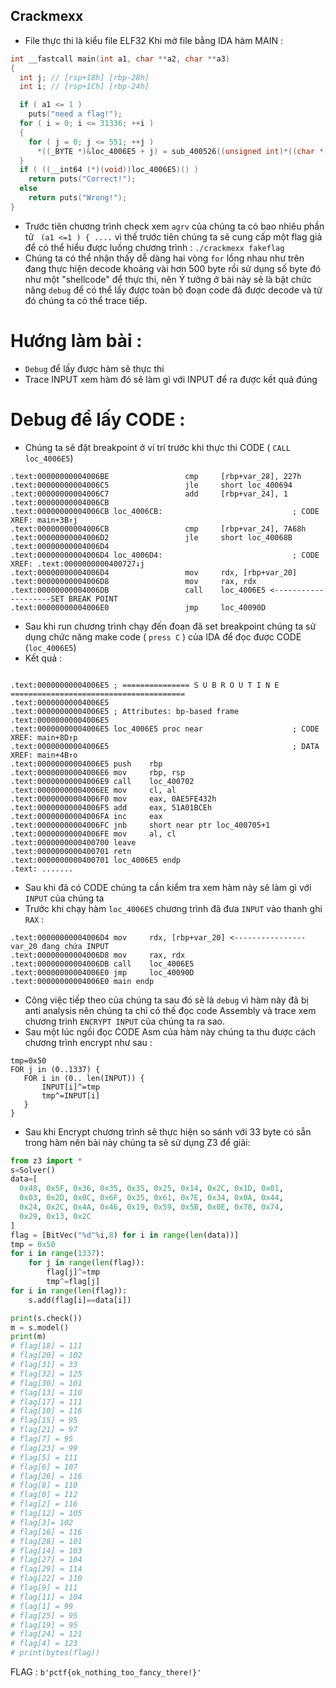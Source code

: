 ## Crackmexx
- File thực thi là kiểu file ELF32 
Khi mở file bằng IDA hàm MAIN :
```C
int __fastcall main(int a1, char **a2, char **a3)
{
  int j; // [rsp+18h] [rbp-28h]
  int i; // [rsp+1Ch] [rbp-24h]

  if ( a1 <= 1 )
    puts("need a flag!");
  for ( i = 0; i <= 31336; ++i )
  {
    for ( j = 0; j <= 551; ++j )
      *((_BYTE *)&loc_4006E5 + j) = sub_400526((unsigned int)*((char *)&loc_4006E5 + j));
  }
  if ( ((__int64 (*)(void))loc_4006E5)() )
    return puts("Correct!");
  else
    return puts("Wrong!");
}

```
- Trước tiên chương trình check xem `agrv` của chúng ta có bao nhiêu phần tử  `` (a1 <=1 ) { ....`` vì thế trước tiên chúng ta sẽ cung cấp một flag giả để có thể hiểu được luồng chương trình : `./crackmexx fakeflag`
- Chúng ta có thể nhận thấy dễ dàng hai vòng `for` lồng nhau như trên đang thực hiện decode khoảng vài hơn 500 byte rồi sử dụng số byte đó như một "shellcode" để thực thi, nên Ý tưởng ở bài này sẽ là bật chức năng `debug` để có thể lấy được toàn bộ đoạn code đã được decode và từ đó chúng ta có thể trace tiếp.
# Hướng làm bài : 
  - `Debug` để lấy được hàm sẽ thực thi
  - Trace INPUT xem hàm đó sẽ làm gì với INPUT để ra được kết quả đúng
# Debug để lấy CODE :
  - Chúng ta sẽ đặt breakpoint ở ví trí trước khi thực thi CODE ( `CALL loc_4006E5`)
  ```assembly
.text:00000000004006BE                 cmp     [rbp+var_28], 227h
.text:00000000004006C5                 jle     short loc_400694
.text:00000000004006C7                 add     [rbp+var_24], 1
.text:00000000004006CB
.text:00000000004006CB loc_4006CB:                             ; CODE XREF: main+3B↑j
.text:00000000004006CB                 cmp     [rbp+var_24], 7A68h
.text:00000000004006D2                 jle     short loc_40068B
.text:00000000004006D4
.text:00000000004006D4 loc_4006D4:                             ; CODE XREF: .text:0000000000400727↓j
.text:00000000004006D4                 mov     rdx, [rbp+var_20]
.text:00000000004006D8                 mov     rax, rdx
.text:00000000004006DB                 call    loc_4006E5 <--------------------SET BREAK POINT
.text:00000000004006E0                 jmp     loc_40090D
  ```
 - Sau khi run chương trình chạy đến đoạn đã set breakpoint chúng ta sử dụng chức năng make code ( `press C` ) của IDA để đọc được CODE (`loc_4006E5`)
 - Kết quả : 
 ```assembly

.text:00000000004006E5 ; =============== S U B R O U T I N E =======================================
.text:00000000004006E5
.text:00000000004006E5 ; Attributes: bp-based frame
.text:00000000004006E5
.text:00000000004006E5 loc_4006E5 proc near                    ; CODE XREF: main+8D↑p
.text:00000000004006E5                                         ; DATA XREF: main+4B↑o
.text:00000000004006E5 push    rbp
.text:00000000004006E6 mov     rbp, rsp
.text:00000000004006E9 call    loc_400702
.text:00000000004006EE mov     cl, al
.text:00000000004006F0 mov     eax, 0AE5FE432h
.text:00000000004006F5 add     eax, 51A01BCEh
.text:00000000004006FA inc     eax
.text:00000000004006FC jnb     short near ptr loc_400705+1
.text:00000000004006FE mov     al, cl
.text:0000000000400700 leave
.text:0000000000400701 retn
.text:0000000000400701 loc_4006E5 endp
.text: .......
 ```
 - Sau khi đã có CODE chúng ta cần kiểm tra xem hàm này sẽ làm gì với `INPUT` của chúng ta 
 - Trước khi chạy hàm `loc_4006E5` chương trình đã đưa `INPUT` vào thanh ghi `RAX` :
 ```assembly
.text:00000000004006D4 mov     rdx, [rbp+var_20] <---------------- var_20 đang chứa INPUT 
.text:00000000004006D8 mov     rax, rdx
.text:00000000004006DB call    loc_4006E5
.text:00000000004006E0 jmp     loc_40090D
.text:00000000004006E0 main endp
 ```
 - Công việc tiếp theo của chúng ta sau đó sẽ là `debug` vì hàm này đã bị anti analysis nên chúng ta chỉ có thế đọc code Assembly và trace xem chương trình `ENCRYPT INPUT` của chúng ta ra sao.
 - Sau một lúc ngồi đọc CODE Asm của hàm này chúng ta thu được cách chương trình encrypt như sau : 
 ```
 tmp=0x50
 FOR j in (0..1337) {
    FOR i in (0.. len(INPUT)) {
        INPUT[i]^=tmp
        tmp^=INPUT[i]
    }
 }

```
- Sau khi Encrypt chương trình sẽ thực hiện so sánh với 33 byte có sẵn trong hàm nên bài này chúng ta sẽ sử dụng Z3 để giải:
```python 
from z3 import *
s=Solver()
data=[  
  0x48, 0x5F, 0x36, 0x35, 0x35, 0x25, 0x14, 0x2C, 0x1D, 0x01, 
  0x03, 0x2D, 0x0C, 0x6F, 0x35, 0x61, 0x7E, 0x34, 0x0A, 0x44, 
  0x24, 0x2C, 0x4A, 0x46, 0x19, 0x59, 0x5B, 0x0E, 0x78, 0x74, 
  0x29, 0x13, 0x2C
]
flag = [BitVec("%d"%i,8) for i in range(len(data))]
tmp = 0x50
for i in range(1337):
    for j in range(len(flag)):
        flag[j]^=tmp 
        tmp^=flag[j]
for i in range(len(flag)):
    s.add(flag[i]==data[i])

print(s.check())
m = s.model()
print(m)
# flag[18] = 111
# flag[20] = 102
# flag[31] = 33
# flag[32] = 125
# flag[30] = 101
# flag[13] = 110
# flag[17] = 111
# flag[10] = 116
# flag[15] = 95
# flag[21] = 97
# flag[7] = 95
# flag[23] = 99
# flag[5] = 111
# flag[6] = 107
# flag[26] = 116
# flag[8] = 110
# flag[0] = 112
# flag[2] = 116
# flag[12] = 105
# flag[3]= 102
# flag[16] = 116
# flag[28] = 101
# flag[14] = 103
# flag[27] = 104
# flag[29] = 114
# flag[22] = 110
# flag[9] = 111
# flag[11] = 104
# flag[1] = 99
# flag[25] = 95
# flag[19] = 95
# flag[24] = 121
# flag[4] = 123
# print(bytes(flag))

```
FLAG : `b'pctf{ok_nothing_too_fancy_there!}'`

